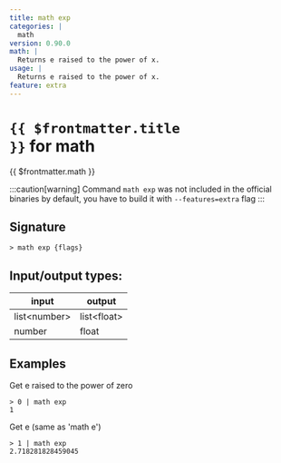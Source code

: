 ```yaml
---
title: math exp
categories: |
  math
version: 0.90.0
math: |
  Returns e raised to the power of x.
usage: |
  Returns e raised to the power of x.
feature: extra
---
```


<!-- This file is automatically generated. Please edit the command in https://github.com/nushell/nushell instead. -->

# <code>{{ $frontmatter.title }}</code> for math

<div class='command-title'>{{ $frontmatter.math }}</div>

:::caution[warning]
Command `math exp` was not included in the official binaries by default, you have to build it with `--features=extra` flag
:::

## Signature

`> math exp {flags} `

## Input/output types:

| input          | output        |
| -------------- | ------------- |
| list\<number\> | list\<float\> |
| number         | float         |

## Examples

Get e raised to the power of zero

```nu
> 0 | math exp
1
```

Get e (same as 'math e')

```nu
> 1 | math exp
2.718281828459045
```
